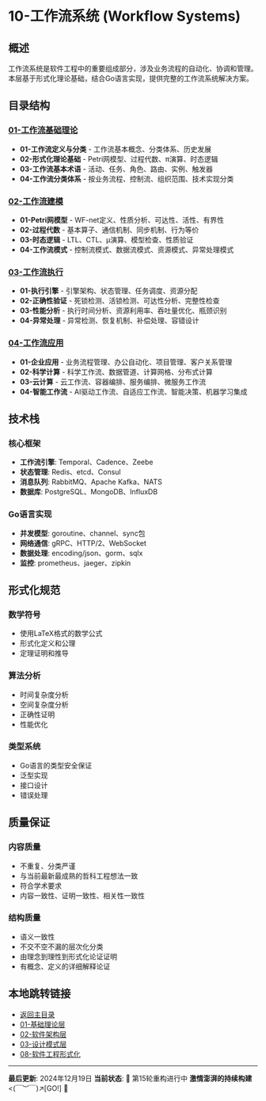 # 10-工作流系统 (Workflow Systems)

## 概述

工作流系统是软件工程中的重要组成部分，涉及业务流程的自动化、协调和管理。本层基于形式化理论基础，结合Go语言实现，提供完整的工作流系统解决方案。

## 目录结构

### [01-工作流基础理论](01-Workflow-Foundation/README.md)

- **01-工作流定义与分类** - 工作流基本概念、分类体系、历史发展
- **02-形式化理论基础** - Petri网模型、过程代数、π演算、时态逻辑
- **03-工作流基本术语** - 活动、任务、角色、路由、实例、触发器
- **04-工作流分类体系** - 按业务流程、控制流、组织范围、技术实现分类

### [02-工作流建模](02-Workflow-Modeling/README.md)

- **01-Petri网模型** - WF-net定义、性质分析、可达性、活性、有界性
- **02-过程代数** - 基本算子、通信机制、同步机制、行为等价
- **03-时态逻辑** - LTL、CTL、μ演算、模型检查、性质验证
- **04-工作流模式** - 控制流模式、数据流模式、资源模式、异常处理模式

### [03-工作流执行](03-Workflow-Execution/README.md)

- **01-执行引擎** - 引擎架构、状态管理、任务调度、资源分配
- **02-正确性验证** - 死锁检测、活锁检测、可达性分析、完整性检查
- **03-性能分析** - 执行时间分析、资源利用率、吞吐量优化、瓶颈识别
- **04-异常处理** - 异常检测、恢复机制、补偿处理、容错设计

### [04-工作流应用](04-Workflow-Applications/README.md)

- **01-企业应用** - 业务流程管理、办公自动化、项目管理、客户关系管理
- **02-科学计算** - 科学工作流、数据管道、计算网格、分布式计算
- **03-云计算** - 云工作流、容器编排、服务编排、微服务工作流
- **04-智能工作流** - AI驱动工作流、自适应工作流、智能决策、机器学习集成

## 技术栈

### 核心框架

- **工作流引擎**: Temporal、Cadence、Zeebe
- **状态管理**: Redis、etcd、Consul
- **消息队列**: RabbitMQ、Apache Kafka、NATS
- **数据库**: PostgreSQL、MongoDB、InfluxDB

### Go语言实现

- **并发模型**: goroutine、channel、sync包
- **网络通信**: gRPC、HTTP/2、WebSocket
- **数据处理**: encoding/json、gorm、sqlx
- **监控**: prometheus、jaeger、zipkin

## 形式化规范

### 数学符号

- 使用LaTeX格式的数学公式
- 形式化定义和公理
- 定理证明和推导

### 算法分析

- 时间复杂度分析
- 空间复杂度分析
- 正确性证明
- 性能优化

### 类型系统

- Go语言的类型安全保证
- 泛型实现
- 接口设计
- 错误处理

## 质量保证

### 内容质量

- 不重复、分类严谨
- 与当前最新最成熟的哲科工程想法一致
- 符合学术要求
- 内容一致性、证明一致性、相关性一致性

### 结构质量

- 语义一致性
- 不交不空不漏的层次化分类
- 由理念到理性到形式化论证证明
- 有概念、定义的详细解释论证

## 本地跳转链接

- [返回主目录](../../README.md)
- [01-基础理论层](../01-Foundation-Theory/README.md)
- [02-软件架构层](../02-Software-Architecture/README.md)
- [03-设计模式层](../03-Design-Patterns/README.md)
- [08-软件工程形式化](../08-Software-Engineering-Formalization/README.md)

---

**最后更新**: 2024年12月19日
**当前状态**: 🔄 第15轮重构进行中
**激情澎湃的持续构建** <(￣︶￣)↗[GO!] 🚀

